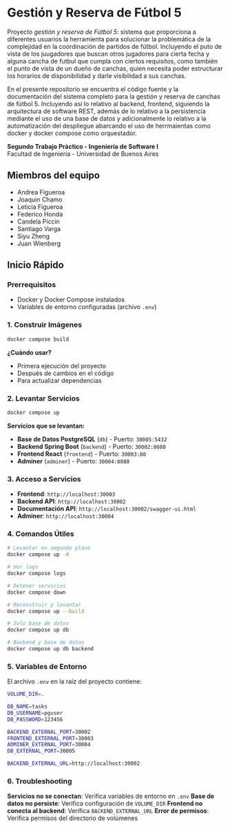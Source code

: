 # Gestión y Reserva de Fútbol 5
Proyecto _gestión y reserva de Fútbol 5_: sistema que proporciona a diferentes usuarios la herramienta para solucionar la problemática de la complejidad en la coordinación de partidos de fútbol. Incluyendo el puto de vista de los juugadores que buscan otros jugadores para cierta fecha y alguna cancha de futbul que cumpla con ciertos requisitos, como también  el punto de vista de un dueño de canchas, quien necesita poder estructurar los horarios de disponibilidad y darle visibilidad a sus canchas.

En el presente repositorio se encuentra el código fuente y la documentación del sistema completo para la gestión y reserva de canchas de fútbol 5. Incluyendo así lo relativo al backend, frontend, siguiendo la arquitectura de software REST, además de lo relativo a la persistencia mediante el uso de una base de datos y adicionalmente lo relativo a la automatización del despliegue abarcando el uso de herrmaientas como docker y docker compose como orquestador.

**Segundo Trabajo Práctico - Ingeniería de Software I**  
Facultad de Ingeniería - Universidad de Buenos Aires

## Miembros del equipo
- Andrea Figueroa 
- Joaquin Chamo
- Leticia Figueroa
- Federico Honda
- Candela Piccin
- Santiago Varga
- Siyu Zheng
- Juan Wienberg

## Inicio Rápido

### Prerrequisitos
- Docker y Docker Compose instalados
- Variables de entorno configuradas (archivo `.env`)

### 1. Construir Imágenes

```bash
docker compose build
```

**¿Cuándo usar?**
- Primera ejecución del proyecto
- Después de cambios en el código
- Para actualizar dependencias

### 2. Levantar Servicios

```bash
docker compose up
```

**Servicios que se levantan:**
- **Base de Datos PostgreSQL** (`db`) - Puerto: `30005:5432`
- **Backend Spring Boot** (`backend`) - Puerto: `30002:8080`
- **Frontend React** (`frontend`) - Puerto: `30003:80`
- **Adminer** (`adminer`) - Puerto: `30004:8080`

### 3. Acceso a Servicios

- **Frontend**: `http://localhost:30003`
- **Backend API**: `http://localhost:30002`
- **Documentación API**: `http://localhost:30002/swagger-ui.html`
- **Adminer**: `http://localhost:30004`

### 4. Comandos Útiles

```bash
# Levantar en segundo plano
docker compose up -d

# Ver logs
docker compose logs

# Detener servicios
docker compose down

# Reconstruir y levantar
docker compose up --build

# Solo base de datos
docker compose up db

# Backend y base de datos
docker compose up db backend
```

### 5. Variables de Entorno

El archivo `.env` en la raíz del proyecto contiene:

```bash
VOLUME_DIR=.

DB_NAME=tasks
DB_USERNAME=pguser
DB_PASSWORD=123456

BACKEND_EXTERNAL_PORT=30002
FRONTEND_EXTERNAL_PORT=30003
ADMINER_EXTERNAL_PORT=30004
DB_EXTERNAL_PORT=30005

BACKEND_EXTERNAL_URL=http://localhost:30002
```

### 6. Troubleshooting

**Servicios no se conectan**: Verifica variables de entorno en `.env`
**Base de datos no persiste**: Verifica configuración de `VOLUME_DIR`
**Frontend no conecta al backend**: Verifica `BACKEND_EXTERNAL_URL`
**Error de permisos**: Verifica permisos del directorio de volúmenes
